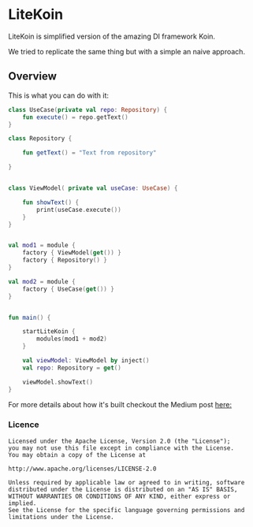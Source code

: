 # LiteKoin

LiteKoin is simplified version of the amazing DI framework Koin.

We tried to replicate the same thing but with a simple an naive approach.

## Overview

This is what you can do with it:

```kotlin
class UseCase(private val repo: Repository) {
    fun execute() = repo.getText()
}

class Repository {

    fun getText() = "Text from repository"

}


class ViewModel( private val useCase: UseCase) {

    fun showText() {
        print(useCase.execute())
    }
}


val mod1 = module {
    factory { ViewModel(get()) }
    factory { Repository() }
}

val mod2 = module {
    factory { UseCase(get()) }
}


fun main() {

    startLiteKoin {
        modules(mod1 + mod2)
    }

    val viewModel: ViewModel by inject()
    val repo: Repository = get()

    viewModel.showText()
}

```

For more details about how it's built checkout the Medium post [here:](https://proandroiddev.com/lets-build-our-own-simplified-version-of-koin-19a887306258)

### Licence

```
Licensed under the Apache License, Version 2.0 (the "License");
you may not use this file except in compliance with the License.
You may obtain a copy of the License at

http://www.apache.org/licenses/LICENSE-2.0

Unless required by applicable law or agreed to in writing, software
distributed under the License is distributed on an "AS IS" BASIS,
WITHOUT WARRANTIES OR CONDITIONS OF ANY KIND, either express or implied.
See the License for the specific language governing permissions and
limitations under the License.
```